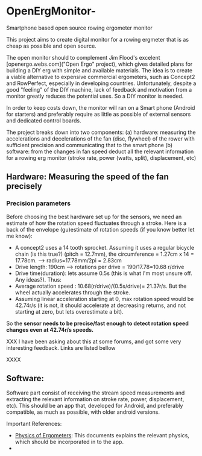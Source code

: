 # OpenErgMonitor-
Smartphone based open source rowing ergometer monitor

This project aims to create digital monitor for a rowing ergmeter that is as cheap as possible and open source. 

The open monitor should to complement Jim Flood's excelent [openergo.webs.com]("Open Ergo"  project), which gives detailed plans for building a DIY erg with simple and available materials. The idea is to create a viable alternative to expensive commercial ergometers, such as Concept2 and RowPerfect, especially in developing countries. Unfortunately, despite a good "feeling" of the DIY machine, lack of feedback and motivation from a monitor greatly reduces the potential uses. So a DIY monitor is needed. 

In order to keep costs down, the monitor will ran on a Smart phone (Android for starters) and preferably require as little as possible of external sensors and dedicated control boards. 

The project breaks down into two components: (a) hardware: measuring the accelerations and decelerations of the fan (disc, flywheel) of the rower with sufficient precision and communicating that to the smart phone (b) software: from the changes in fan speed deduct all the relevant information for a rowing erg monitor (stroke rate, power (watts, split), displacement, etc)



## Hardware: Measuring the speed of the fan precisely

### Precision parameters

Before choosing the best hardware set up for the sensors, we need an estimate of how the rotation speed fluctuates through a stroke. Here is a back of the envelope (gu)estimate of rotation speeds (if you know better let me know): 

* A concept2 uses a 14 tooth sprocket. Assuming it uses a regular bicycle chain (is this true?) (pitch = 12.7mm), the circumference = 1.27cm x 14 = 17.78cm. --> radius=17.78mm/2pi = 2.83cm 
* Drive length: 190cm --> rotations per drive = 190/17.78=10.68 r/drive
* Drive time(duration): lets assume 0.5s (this is what I'm most unsure off. Any ideas?). Thus: 
* Average rotation speed : 10.68(r/drive)/(0.5s/drive)= 21.37r/s. But the wheel actually accelerates through the stroke. 
* Assuming linear acceleration starting at 0, max rotation speed would be 42.74r/s (it is not, it should accelerate at decreasing returns, and not starting at zero, but lets overestimate a bit).

So the **sensor needs to be precise/fast enough to detect rotation speed changes even at 42.74r/s speeds.**  





XXX
I have been asking about this at some forums, and got some very interesting feedback. Links are listed bellow

XXXX


## Software: 

Software part consist of receiving the stream speed measurements and extracting the relevant information on stroke rate, power, displacement, etc). This should be an app that, developed for Android, and preferably compatible, as much as possible, with older android versions. 

Important References: 

* [Physics of Ergometers](atm.ox.ac.uk/rowing/physics/#ergo): This documents explains the relevant physics, which should be incorporated in to the app. 
* 





